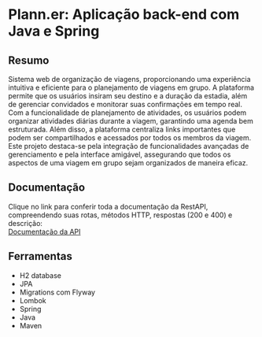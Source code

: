 # Plann.er: Aplicação back-end com Java e Spring 

## Resumo
Sistema web de organização de viagens, proporcionando uma experiência intuitiva e eficiente para o planejamento de viagens em grupo. A plataforma permite que os usuários insiram seu destino e a duração da estadia, além de gerenciar convidados e monitorar suas confirmações em tempo real. Com a funcionalidade de planejamento de atividades, os usuários podem organizar atividades diárias durante a viagem, garantindo uma agenda bem estruturada. Além disso, a plataforma centraliza links importantes que podem ser compartilhados e acessados por todos os membros da viagem. Este projeto destaca-se pela integração de funcionalidades avançadas de gerenciamento e pela interface amigável, assegurando que todos os aspectos de uma viagem em grupo sejam organizados de maneira eficaz.

## Documentação
Clique no link para conferir toda a documentação da RestAPI, compreendendo suas rotas, métodos HTTP, respostas (200 e 400) e descrição:  
[Documentação da API](https://nlw-journey.apidocumentation.com/reference#tag/trips/get/trips/{tripId}/confirm)

## Ferramentas
- H2 database
- JPA
- Migrations com Flyway
- Lombok
- Spring
- Java
- Maven
